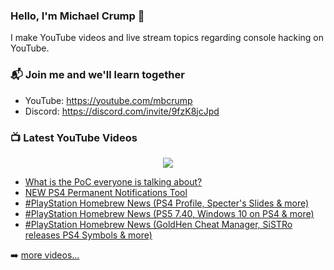 ### Hello, I'm Michael Crump 👋

I make YouTube videos and live stream topics regarding console hacking on YouTube. 

### 📬 Join me and we'll learn together

- YouTube: https://youtube.com/mbcrump
- Discord: https://discord.com/invite/9fzK8jcJpd

### 📺 Latest YouTube Videos

<div align="center">

[<img src="https://img.shields.io/badge/-Subscribe-red?style=for-the-badge&logo=youtube&logoColor=white"/>](https://www.youtube.com/c/mbcrump?sub_confirmation=1)

</div>

<!-- YOUTUBE:START -->
- [What is the PoC everyone is talking about?](https://www.youtube.com/watch?v=Lapj8KhGgKw)
- [NEW PS4 Permanent Notifications Tool](https://www.youtube.com/watch?v=5mjclzTsipg)
- [#PlayStation Homebrew News &lpar;PS4 Profile, Specter&#39;s Slides &amp; more&rpar;](https://www.youtube.com/watch?v=sThCSlKNWDI)
- [#PlayStation Homebrew News &lpar;PS5 7.40, Windows 10 on PS4 &amp; more&rpar;](https://www.youtube.com/watch?v=GwrI_IAwrmw)
- [#PlayStation Homebrew News &lpar;GoldHen Cheat Manager, SiSTRo releases PS4 Symbols &amp; more&rpar;](https://www.youtube.com/watch?v=bOdqGpisv7o)
<!-- YOUTUBE:END -->

➡️ [more videos...](https://youtube.com/mbcrump)

